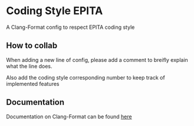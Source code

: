 # Coding Style EPITA
A Clang-Format config to respect EPITA coding style

## How to collab
When adding a new line of config, please add a comment to breifly explain what the line does.

Also add the coding style corresponding number to keep track of implemented features

## Documentation
Documentation on Clang-Format can be found [here](https://clang.llvm.org/docs/ClangFormatStyleOptions.html)
